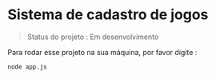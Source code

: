 <h1> Sistema de cadastro de jogos</h1>

> Status do projeto : Em desenvolvimento

Para rodar esse projeto na sua máquina, por favor digite :

```
node app.js
```
